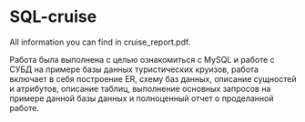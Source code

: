 # SQL-cruise
All information you can find in cruise_report.pdf.

Работа была выполнена с целью ознакомиться с MySQL и работе с СУБД на примере базы данных туристических круизов, работа включает в себя построение ER, схему баз данных, описание сущностей и атрибутов, описание таблиц, выполнение основных запросов на примере данной базы данных и полноценный отчет о проделанной работе.
